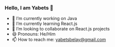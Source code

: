 ### Hello, I am Yabets 👋
- 🔭 I’m currently working on Java
- 🌱 I’m currently learning React.js
- 👯 I’m looking to collaborate on React.js projects
- 😄 Pronouns: He/Him
- 📫 How to reach me: yabetsbelay@gmail.com

<!--
**yabets/yabets** is a ✨ _special_ ✨ repository because its `README.md` (this file) appears on your GitHub profile.

Here are some ideas to get you started:


- 🌱 I’m currently learning ...
- 👯 I’m looking to collaborate on ...
- 🤔 I’m looking for help with ...
- 💬 Ask me about ...
- 📫 How to reach me: ...
- 😄 Pronouns: ...
- ⚡ Fun fact: ...
-->
